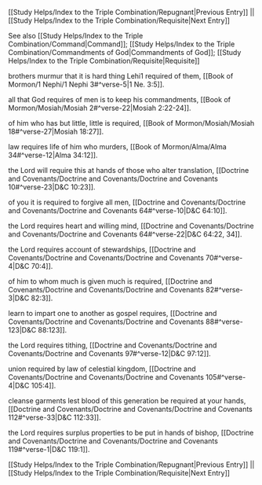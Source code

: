 [[Study Helps/Index to the Triple Combination/Repugnant|Previous Entry]]  ||  [[Study Helps/Index to the Triple Combination/Requisite|Next Entry]]

 See also [[Study Helps/Index to the Triple Combination/Command|Command]]; [[Study Helps/Index to the Triple Combination/Commandments of God|Commandments of God]]; [[Study Helps/Index to the Triple Combination/Requisite|Requisite]]

 brothers murmur that it is hard thing Lehi1 required of them, [[Book of Mormon/1 Nephi/1 Nephi 3#^verse-5|1 Ne. 3:5]].

 all that God requires of men is to keep his commandments, [[Book of Mormon/Mosiah/Mosiah 2#^verse-22|Mosiah 2:22-24]].

 of him who has but little, little is required, [[Book of Mormon/Mosiah/Mosiah 18#^verse-27|Mosiah 18:27]].

 law requires life of him who murders, [[Book of Mormon/Alma/Alma 34#^verse-12|Alma 34:12]].

 the Lord will require this at hands of those who alter translation, [[Doctrine and Covenants/Doctrine and Covenants/Doctrine and Covenants 10#^verse-23|D&C 10:23]].

 of you it is required to forgive all men, [[Doctrine and Covenants/Doctrine and Covenants/Doctrine and Covenants 64#^verse-10|D&C 64:10]].

 the Lord requires heart and willing mind, [[Doctrine and Covenants/Doctrine and Covenants/Doctrine and Covenants 64#^verse-22|D&C 64:22, 34]].

 the Lord requires account of stewardships, [[Doctrine and Covenants/Doctrine and Covenants/Doctrine and Covenants 70#^verse-4|D&C 70:4]].

 of him to whom much is given much is required, [[Doctrine and Covenants/Doctrine and Covenants/Doctrine and Covenants 82#^verse-3|D&C 82:3]].

 learn to impart one to another as gospel requires, [[Doctrine and Covenants/Doctrine and Covenants/Doctrine and Covenants 88#^verse-123|D&C 88:123]].

 the Lord requires tithing, [[Doctrine and Covenants/Doctrine and Covenants/Doctrine and Covenants 97#^verse-12|D&C 97:12]].

 union required by law of celestial kingdom, [[Doctrine and Covenants/Doctrine and Covenants/Doctrine and Covenants 105#^verse-4|D&C 105:4]].

 cleanse garments lest blood of this generation be required at your hands, [[Doctrine and Covenants/Doctrine and Covenants/Doctrine and Covenants 112#^verse-33|D&C 112:33]].

 the Lord requires surplus properties to be put in hands of bishop, [[Doctrine and Covenants/Doctrine and Covenants/Doctrine and Covenants 119#^verse-1|D&C 119:1]].

[[Study Helps/Index to the Triple Combination/Repugnant|Previous Entry]]  ||  [[Study Helps/Index to the Triple Combination/Requisite|Next Entry]]